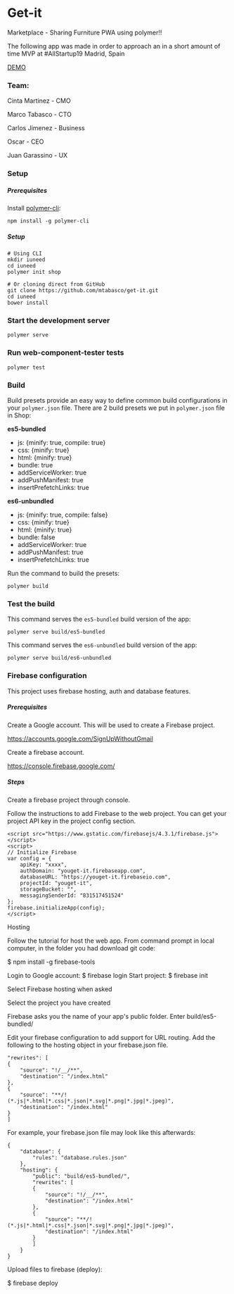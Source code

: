 # Get-it

Marketplace - Sharing Furniture
PWA using polymer!!

The following app was made in order to approach an in a short amount of time MVP 
at #AllStartup19 
Madrid, Spain

[DEMO](https://youget-it.firebaseapp.com/)

### Team: 

Cinta Martinez - CMO

Marco Tabasco - CTO

Carlos Jimenez - Business

Oscar - CEO

Juan Garassino - UX


### Setup

##### Prerequisites

Install [polymer-cli](https://github.com/Polymer/polymer-cli):

    npm install -g polymer-cli


##### Setup
    # Using CLI
    mkdir iuneed
    cd iuneed
    polymer init shop

    # Or cloning direct from GitHub
    git clone https://github.com/mtabasco/get-it.git
    cd iuneed
    bower install

### Start the development server

    polymer serve

### Run web-component-tester tests

    polymer test

### Build

Build presets provide an easy way to define common build configurations in your `polymer.json` file. There are 2 build presets we put in `polymer.json` file in Shop:

**es5-bundled**

- js: {minify: true, compile: true}
- css: {minify: true}
- html: {minify: true}
- bundle: true
- addServiceWorker: true
- addPushManifest: true
- insertPrefetchLinks: true

**es6-unbundled**

- js: {minify: true, compile: false}
- css: {minify: true}
- html: {minify: true}
- bundle: false
- addServiceWorker: true
- addPushManifest: true
- insertPrefetchLinks: true

Run the command to build the presets:

    polymer build

### Test the build

This command serves the `es5-bundled` build version of the app:

    polymer serve build/es5-bundled

This command serves the `es6-unbundled` build version of the app:

    polymer serve build/es6-unbundled


### Firebase configuration

This project uses firebase hosting, auth and database features.

##### Prerequisites

Create a Google account. This will be used to create a Firebase project.

https://accounts.google.com/SignUpWithoutGmail

Create a firebase account.

https://console.firebase.google.com/

##### Steps

Create a firebase project through console.

Follow the instructions to add Firebase to the web project. You can get your project API key in the project config section.

    <script src="https://www.gstatic.com/firebasejs/4.3.1/firebase.js"></script>
    <script>
    // Initialize Firebase
    var config = {
        apiKey: "xxxx",
        authDomain: "youget-it.firebaseapp.com",
        databaseURL: "https://youget-it.firebaseio.com",
        projectId: "youget-it",
        storageBucket: "",
        messagingSenderId: "831517451524"
    };
    firebase.initializeApp(config);
    </script>

Hosting

Follow the tutorial for host the web app. From command prompt in local computer, in the folder you had download git code:

$ npm install -g firebase-tools

Login to Google account: $ firebase login
Start project: $ firebase init

  Select Firebase hosting when asked
  
  Select the project you have created
  
  Firebase asks you the name of your app's public folder. Enter build/es5-bundled/

  Edit your firebase configuration to add support for URL routing. Add the following to the hosting object in your firebase.json file.

    "rewrites": [
    {
        "source": "!/__/**",
        "destination": "/index.html"
    },
    {
        "source": "**/!(*.js|*.html|*.css|*.json|*.svg|*.png|*.jpg|*.jpeg)",
        "destination": "/index.html"
    }
    ]

  For example, your firebase.json file may look like this afterwards:

    {
        "database": {
            "rules": "database.rules.json"
        },
        "hosting": {
            "public": "build/es5-bundled/",
            "rewrites": [
            {
                "source": "!/__/**",
                "destination": "/index.html"
            },
            {
                "source": "**/!(*.js|*.html|*.css|*.json|*.svg|*.png|*.jpg|*.jpeg)",
                "destination": "/index.html"
            }
            ]
        }
    }

Upload files to firebase (deploy):

$ firebase deploy


